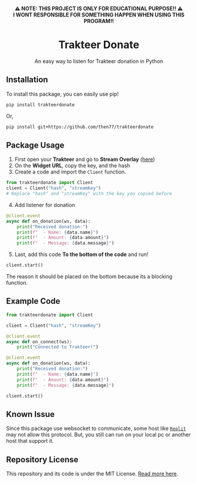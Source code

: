 <p align="center"><b>⚠️ NOTE: THIS PROJECT IS ONLY FOR EDUCATIONAL PURPOSE!! ⚠️<br>I WONT RESPONSIBLE FOR SOMETHING HAPPEN WHEN USING THIS PROGRAM!!</b></p>

<h1 align="center">Trakteer Donate</h1>
<p align="center">An easy way to listen for Trakteer donation in Python</p>

## Installation
To install this package, you can easily use pip!
```bash
pip install trakteerdonate
```

Or,

```bash
pip install git+https://github.com/then77/trakteerdonate
```

## Package Usage
1. First open your **Trakteer** and go to **Stream Overlay** ([here](https://trakteer.id/manage/stream-settings))
2. On the **Widget URL**, copy the key, and the hash
3. Create a code and import the `Client` function.
```python
from trakteerdonate import Client
client = Client("hash", "streamKey")
# Replace "hash" and "streamKey" with the key you copied before
```
4. Add listener for donation
```python
@client.event
async def on_donation(ws, data):
    print("Received donation:")
    print(f"  - Name: {data.name}")
    print(f"  - Amount: {data.amount}")
    print(f"  - Message: {data.message}")
```
5. Last, add this code **To the bottom of the code** and run!
```python
client.start()
```

The reason it should be placed on the bottom because its a blocking function.

## Example Code
```python
from trakteerdonate import Client

client = Client("hash", "streamKey")

@client.event
async def on_connect(ws):
    print("Connected to Trakteer!")

@client.event
async def on_donation(ws, data):
    print("Received donation:")
    print(f"  - Name: {data.name}")
    print(f"  - Amount: {data.amount}")
    print(f"  - Message: {data.message}")

client.start()
```

## Known Issue
Since this package use websocket to communicate, some host like [`Replit`](https://replit.com) may not allow this protocol. But, you still can run on your local pc or another host that support it.

## Repository License
This repository and its code is under the MIT License. [Read more here](https://github.com/then77/trakteerdonate/blob/main/LICENSE).
